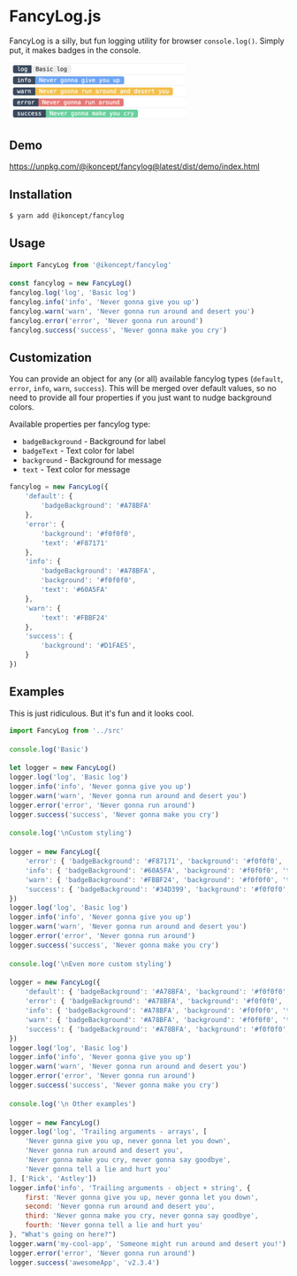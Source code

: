 # FancyLog.js
FancyLog is a silly, but fun logging utility for browser `console.log()`. Simply put, it makes badges in the console. 

<img src="screenshot.png" width="320">

## Demo
https://unpkg.com/@ikoncept/fancylog@latest/dist/demo/index.html

## Installation
```sh
$ yarn add @ikoncept/fancylog
```

## Usage
```js
import FancyLog from '@ikoncept/fancylog'

const fancylog = new FancyLog()
fancylog.log('log', 'Basic log')
fancylog.info('info', 'Never gonna give you up')
fancylog.warn('warn', 'Never gonna run around and desert you')
fancylog.error('error', 'Never gonna run around')
fancylog.success('success', 'Never gonna make you cry')
```

## Customization
You can provide an object for any (or all) available fancylog types (`default`, `error`, `info`, `warn`, `success`). This will be merged over default values, so no need to provide all four properties if you just want to nudge background colors.

Available properties per fancylog type: 
- `badgeBackground` - Background for label
- `badgeText` - Text color for label
- `background` - Background for message
- `text` - Text color for message

```js
fancylog = new FancyLog({
    'default': { 
        'badgeBackground': '#A78BFA'
    },
    'error': {  
        'background': '#f0f0f0', 
        'text': '#F87171' 
    },
    'info': { 
        'badgeBackground': '#A78BFA', 
        'background': '#f0f0f0', 
        'text': '#60A5FA' 
    },
    'warn': { 
        'text': '#FBBF24' 
    },
    'success': { 
        'background': '#D1FAE5', 
    }
})
```

## Examples
This is just ridiculous. But it's fun and it looks cool. 
```js
import FancyLog from '../src'

console.log('Basic')

let logger = new FancyLog()
logger.log('log', 'Basic log')
logger.info('info', 'Never gonna give you up')
logger.warn('warn', 'Never gonna run around and desert you')
logger.error('error', 'Never gonna run around')
logger.success('success', 'Never gonna make you cry')

console.log('\nCustom styling')

logger = new FancyLog({
    'error': { 'badgeBackground': '#F87171', 'background': '#f0f0f0', 'text': '#222' },
    'info': { 'badgeBackground': '#60A5FA', 'background': '#f0f0f0', 'text': '#222' },
    'warn': { 'badgeBackground': '#FBBF24', 'background': '#f0f0f0', 'text': '#222' },
    'success': { 'badgeBackground': '#34D399', 'background': '#f0f0f0', 'text': '#222' }
})
logger.log('log', 'Basic log')
logger.info('info', 'Never gonna give you up')
logger.warn('warn', 'Never gonna run around and desert you')
logger.error('error', 'Never gonna run around')
logger.success('success', 'Never gonna make you cry')

console.log('\nEven more custom styling')

logger = new FancyLog({
    'default': { 'badgeBackground': '#A78BFA', 'background': '#f0f0f0', 'text': '#222' },
    'error': { 'badgeBackground': '#A78BFA', 'background': '#f0f0f0', 'text': '#F87171' },
    'info': { 'badgeBackground': '#A78BFA', 'background': '#f0f0f0', 'text': '#60A5FA' },
    'warn': { 'badgeBackground': '#A78BFA', 'background': '#f0f0f0', 'text': '#FBBF24' },
    'success': { 'badgeBackground': '#A78BFA', 'background': '#f0f0f0', 'text': '#34D399' }
})
logger.log('log', 'Basic log')
logger.info('info', 'Never gonna give you up')
logger.warn('warn', 'Never gonna run around and desert you')
logger.error('error', 'Never gonna run around')
logger.success('success', 'Never gonna make you cry')

console.log('\n Other examples')

logger = new FancyLog()
logger.log('log', 'Trailing arguments - arrays', [
    'Never gonna give you up, never gonna let you down',
    'Never gonna run around and desert you',
    'Never gonna make you cry, never gonna say goodbye',
    'Never gonna tell a lie and hurt you'
], ['Rick', 'Astley'])
logger.info('info', 'Trailing arguments - object + string', {
    first: 'Never gonna give you up, never gonna let you down',
    second: 'Never gonna run around and desert you',
    third: 'Never gonna make you cry, never gonna say goodbye',
    fourth: 'Never gonna tell a lie and hurt you'
}, "What's going on here?")
logger.warn('my-cool-app', 'Someone might run around and desert you!')
logger.error('error', 'Never gonna run around')
logger.success('awesomeApp', 'v2.3.4')
```